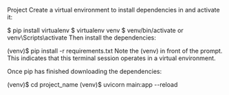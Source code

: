 Project
Create a virtual environment to install dependencies in and activate it:

$ pip install virtualenv
$ virtualenv venv
$ venv/bin/activate or venv\\Scripts\\activate 
Then install the dependencies:

(venv)$ pip install -r requirements.txt
Note the (venv) in front of the prompt. This indicates that this terminal session operates in a virtual environment.

Once pip has finished downloading the dependencies:

(venv)$ cd project_name
(venv)$ uvicorn main:app --reload
